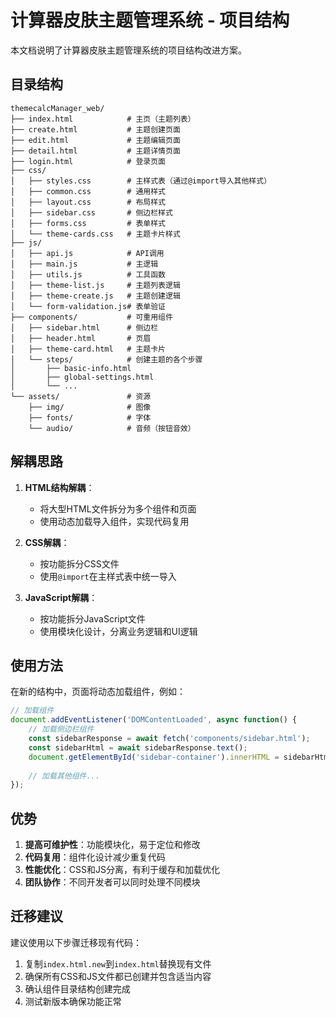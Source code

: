 # 计算器皮肤主题管理系统 - 项目结构

本文档说明了计算器皮肤主题管理系统的项目结构改进方案。

## 目录结构

```
themecalcManager_web/
├── index.html            # 主页（主题列表）
├── create.html           # 主题创建页面
├── edit.html             # 主题编辑页面
├── detail.html           # 主题详情页面
├── login.html            # 登录页面
├── css/
│   ├── styles.css        # 主样式表（通过@import导入其他样式）
│   ├── common.css        # 通用样式
│   ├── layout.css        # 布局样式
│   ├── sidebar.css       # 侧边栏样式
│   ├── forms.css         # 表单样式
│   └── theme-cards.css   # 主题卡片样式
├── js/
│   ├── api.js            # API调用
│   ├── main.js           # 主逻辑
│   ├── utils.js          # 工具函数
│   ├── theme-list.js     # 主题列表逻辑
│   ├── theme-create.js   # 主题创建逻辑
│   └── form-validation.js# 表单验证
├── components/           # 可重用组件
│   ├── sidebar.html      # 侧边栏
│   ├── header.html       # 页眉
│   ├── theme-card.html   # 主题卡片
│   └── steps/            # 创建主题的各个步骤
│       ├── basic-info.html
│       ├── global-settings.html
│       └── ...
└── assets/               # 资源
    ├── img/              # 图像
    ├── fonts/            # 字体
    └── audio/            # 音频（按钮音效）
```

## 解耦思路

1. **HTML结构解耦**：
   - 将大型HTML文件拆分为多个组件和页面
   - 使用动态加载导入组件，实现代码复用

2. **CSS解耦**：
   - 按功能拆分CSS文件
   - 使用`@import`在主样式表中统一导入

3. **JavaScript解耦**：
   - 按功能拆分JavaScript文件
   - 使用模块化设计，分离业务逻辑和UI逻辑

## 使用方法

在新的结构中，页面将动态加载组件，例如：

```javascript
// 加载组件
document.addEventListener('DOMContentLoaded', async function() {
    // 加载侧边栏组件
    const sidebarResponse = await fetch('components/sidebar.html');
    const sidebarHtml = await sidebarResponse.text();
    document.getElementById('sidebar-container').innerHTML = sidebarHtml;
    
    // 加载其他组件...
});
```

## 优势

1. **提高可维护性**：功能模块化，易于定位和修改
2. **代码复用**：组件化设计减少重复代码
3. **性能优化**：CSS和JS分离，有利于缓存和加载优化
4. **团队协作**：不同开发者可以同时处理不同模块

## 迁移建议

建议使用以下步骤迁移现有代码：

1. 复制`index.html.new`到`index.html`替换现有文件
2. 确保所有CSS和JS文件都已创建并包含适当内容
3. 确认组件目录结构创建完成
4. 测试新版本确保功能正常 